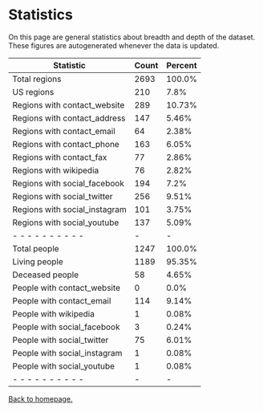 # Statistics

On this page are general statistics about breadth and depth of the dataset. These figures are autogenerated whenever the data is updated.

| Statistic | Count | Percent |
| --------- | ----- | ------- |
| Total regions | 2693 | 100.0% |
| US regions | 210 | 7.8% |
| Regions with contact_website | 289 | 10.73% |
| Regions with contact_address | 147 | 5.46% |
| Regions with contact_email | 64 | 2.38% |
| Regions with contact_phone | 163 | 6.05% |
| Regions with contact_fax | 77 | 2.86% |
| Regions with wikipedia | 76 | 2.82% |
| Regions with social_facebook | 194 | 7.2% |
| Regions with social_twitter | 256 | 9.51% |
| Regions with social_instagram | 101 | 3.75% |
| Regions with social_youtube | 137 | 5.09% |
| - - - - - - - - - - | - | - |
| Total people | 1247 | 100.0% |
| Living people | 1189 | 95.35% |
| Deceased people | 58 | 4.65% |
| People with contact_website | 0 | 0.0% |
| People with contact_email | 114 | 9.14% |
| People with wikipedia | 1 | 0.08% |
| People with social_facebook | 3 | 0.24% |
| People with social_twitter | 75 | 6.01% |
| People with social_instagram | 1 | 0.08% |
| People with social_youtube | 1 | 0.08% |
| - - - - - - - - - - | - | - |

[Back to homepage.](/catholicdata/)
